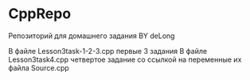 # CppRepo
Репозиторий для домашнего задания
BY deLong

В файле Lesson3task-1-2-3.cpp первые 3 задания
В файле Lesson3task4.cpp четвертое задание со ссылкой на переменные их файла Source.cpp
